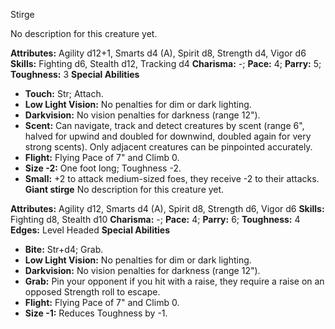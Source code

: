 Stirge

No description for this creature yet.

**Attributes:** Agility d12+1, Smarts d4 (A), Spirit d8, Strength d4,
Vigor d6
**Skills:** Fighting d6, Stealth d12, Tracking d4
**Charisma:** -; **Pace:** 4; **Parry:** 5; **Toughness:** 3
**Special Abilities**
- **Touch:** Str; Attach.
- **Low Light Vision:** No penalties for dim or dark lighting.
- **Darkvision:** No vision penalties for darkness (range 12").
- **Scent:** Can navigate, track and detect creatures by scent (range
6", halved for upwind and doubled for downwind, doubled again for very
strong scents). Only adjacent creatures can be pinpointed accurately.
- **Flight:** Flying Pace of 7" and Climb 0.
- **Size -2:** One foot long; Toughness -2.
- **Small:** +2 to attack medium-sized foes, they receive -2 to their
attacks.
**Giant stirge**
No description for this creature yet.

**Attributes:** Agility d12, Smarts d4 (A), Spirit d8, Strength d6,
Vigor d6
**Skills:** Fighting d8, Stealth d10
**Charisma:** -; **Pace:** 4; **Parry:** 6; **Toughness:** 4
**Edges:** Level Headed
**Special Abilities**
- **Bite:** Str+d4; Grab.
- **Low Light Vision:** No penalties for dim or dark lighting.
- **Darkvision:** No vision penalties for darkness (range 12").
- **Grab:** Pin your opponent if you hit with a raise, they require a
raise on an opposed Strength roll to escape.
- **Flight:** Flying Pace of 7" and Climb 0.
- **Size -1:** Reduces Toughness by -1.

